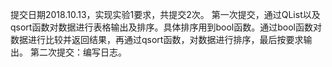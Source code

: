提交日期2018.10.13，实现实验1要求，共提交2次。
第一次提交，通过QList以及qsort函数对数据进行表格输出及排序。具体排序用到bool函数。通过bool函数对数据进行比较并返回结果，再通过qsort函数，对数据进行排序，最后按要求输出。
第二次提交：编写日志。

